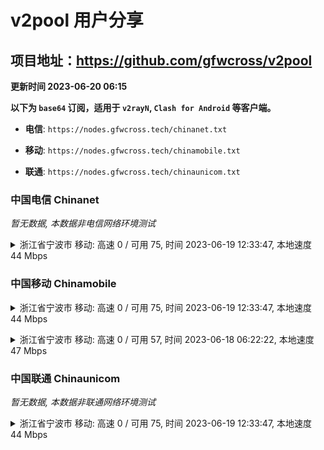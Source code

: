 # v2pool 用户分享
## 项目地址：<https://github.com/gfwcross/v2pool>
**更新时间 2023-06-20 06:15**


**以下为 `base64` 订阅，适用于 `v2rayN`, `Clash for Android` 等客户端。**

- **电信**: `https://nodes.gfwcross.tech/chinanet.txt`

- **移动**: `https://nodes.gfwcross.tech/chinamobile.txt`

- **联通**: `https://nodes.gfwcross.tech/chinaunicom.txt`


### 中国电信 Chinanet
<i>暂无数据, 本数据非电信网络环境测试</i>
<details><summary>浙江省宁波市 移动: 高速 0 / 可用 75, 时间 2023-06-19 12:33:47, 本地速度 44 Mbps</summary><p>可用节点订阅：https://transfer.sh/DRoj0nsOOe/running.txt<br>高速节点订阅：https://transfer.sh/vR5MpVfWNx/good.txt<br>低延迟节点订阅：https://transfer.sh/1bg590fU8u/low_delay.txt</p></details>
<p></p>

### 中国移动 Chinamobile
<details><summary>浙江省宁波市 移动: 高速 0 / 可用 75, 时间 2023-06-19 12:33:47, 本地速度 44 Mbps</summary><p>可用节点订阅：https://transfer.sh/DRoj0nsOOe/running.txt<br>高速节点订阅：https://transfer.sh/vR5MpVfWNx/good.txt<br>低延迟节点订阅：https://transfer.sh/1bg590fU8u/low_delay.txt</p></details>
<p></p><details><summary>浙江省宁波市 移动: 高速 0 / 可用 57, 时间 2023-06-18 06:22:22, 本地速度 47 Mbps</summary><p>可用节点订阅：https://transfer.sh/EGMLfDzb7x/running.txt<br>高速节点订阅：https://transfer.sh/I7Lo074rzn/good.txt<br>低延迟节点订阅：https://transfer.sh/O0rvudTkmm/low_delay.txt</p></details>
<p></p>

### 中国联通 Chinaunicom
<i>暂无数据, 本数据非联通网络环境测试</i>
<details><summary>浙江省宁波市 移动: 高速 0 / 可用 75, 时间 2023-06-19 12:33:47, 本地速度 44 Mbps</summary><p>可用节点订阅：https://transfer.sh/DRoj0nsOOe/running.txt<br>高速节点订阅：https://transfer.sh/vR5MpVfWNx/good.txt<br>低延迟节点订阅：https://transfer.sh/1bg590fU8u/low_delay.txt</p></details>
<p></p>